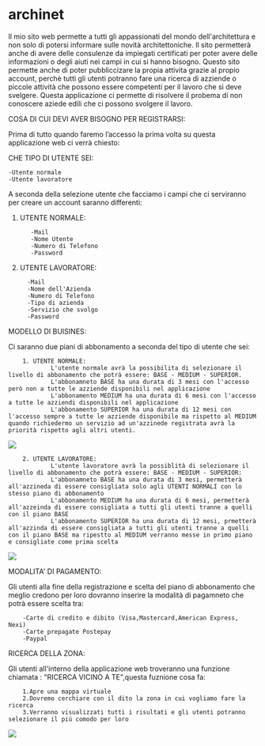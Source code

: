 # archinet

Il mio sito web permette a tutti gli appassionati del mondo dell'architettura e non solo di potersi informare sulle novità architettoniche. Il sito permetterà anche di avere delle consulenze da impiegati certificati per poter avere delle informazioni o degli aiuti nei campi in cui si hanno bisogno.
Questo sito permette anche di poter pubbliccizare la propia attivita grazie al propio account, perchè tutti gli utenti potranno fare una ricerca di azziende o piccole attività che possono essere competenti per il lavoro che si deve svelgere. 
Questa applicazione ci permette di risolvere il probema di non conoscere aziede edili che ci possono svolgere il lavoro. 

COSA DI CUI DEVI AVER BISOGNO PER REGISTRARSI:

Prima di tutto quando faremo l’accesso la prima volta su questa applicazione web ci verrà chiesto:

CHE TIPO DI UTENTE SEI:

    -Utente normale
    -Utente lavoratore
    
A seconda della selezione utente che facciamo i campi che ci serviranno per creare un account saranno differenti:
1. UTENTE NORMALE:
     
          -Mail
          -Nome Utente
          -Numero di Telefono
          -Password
     
 2. UTENTE LAVORATORE:
   
          -Mail
          -Nome dell'Azienda
          -Numero di Telefono
          -Tipo di azienda
          -Servizio che svolgo
          -Password
     
MODELLO DI BUISINES:

Ci saranno due piani di abbonamento a seconda del tipo di utente che sei:
   
        1. UTENTE NORMALE:
                L'utente normale avrà la possibilita di selezionare il livello di abbonamento che potrà essere: BASE - MEDIUM - SUPERIOR.
                L'abbonamneto BASE ha una durata di 3 mesi con l'accesso però non a tutte le azziende disponibili nel applicazione
                L'abbonamento MEDIUM ha una durata di 6 mesi con l'accesso a tutte le azziendi disponibili nel applicazione
                L'abbonamento SUPERIOR ha una durata di 12 mesi con l'accesso sempre a tutte le azziende disponibile ma rispetto al MEDIUM quando richiedermo un servizio ad un'azzinede registrata avrà la priorità rispetto agli altri utenti.
                
<img src="http://yuml.me/diagram/scruffy/usecase/ [UTENTE NORMALE] - (Registrazione),[UTENTE NORMALE] - (Accesso),(Registrazione) > (Selezione Piano Abbonamento),(Selezione Piano Abbonamento)>(Transazione),(Transazione) > (Aggiungere Carta),(Transazione) > (Autenticazione),(Transazione) > (Conferma Pagamento)">


   
        2. UTENTE LAVORATORE:
                L'utente lavoratore avrà la possiblità di selezionare il livello di abbonamento che potrà essere: BASE - MEDIUM - SUPERIOR:
                L'abbonamneto BASE ha una durata di 3 mesi, permetterà all'azzineda di essere consigliata solo agli UTENTI NORMALI con lo stesso piano di abbonamento
                L'abbonamento MEDIUM ha una durata di 6 mesi, permetterà all'azzeinda di essere consigliata a tutti gli utenti tranne a quelli con il piano BASE
                L'abbonamento SUPERIOR ha una durata di 12 mesi, prmetterà all'azzinda di essere consigliata a tutti gli utenti tranne a quelli con il piano BASE ma ripestto al MEDIUM verranno messe in primo piano e consigliate come prima scelta

<img src="http://yuml.me/diagram/scruffy/usecase/ [UTENTE LAVORATORE] - (Registrazione),[UTENTE LAVORATORE] - (Accesso),(Registrazione) > (Selezione Piano Abbonamento),(Selezione Piano Abbonamento)>(Transazione),(Transazione) > (Aggiungere Carta),(Transazione) > (Autenticazione),(Transazione) > (Conferma Pagamento)">

MODALITA' DI PAGAMENTO:

Gli utenti alla fine della registrazione e scelta del piano di abbonamento che meglio credono per loro dovranno inserire la modalità di pagamneto che potrà essere scelta tra:

        -Carte di credito e dibito (Visa,Mastercard,American Express, Nexi)
        -Carte prepagate Postepay
        -Paypal

RICERCA DELLA ZONA:

Gli utenti all'interno della applicazione web troveranno una funzione chiamata : "RICERCA VICINO A TE",questa fuznione cosa fa:

        1.Apre una mappa virtuale
        2.Dovremo cerchiare con il dito la zona in cui vogliamo fare la ricerca
        3.Verranno visualizzati tutti i risultati e gli utenti potranno selezionare il più comodo per loro


<img src="http://yuml.me/diagram/scruffy/usecase/ [SISTEMA] - (Attivazione Abbonamento),[SISTEMA] - (Ricerca Cliente),(Ricerca Cliente) > (Apertura della Mappa),[SISTEMA] - (Ricerca Azienda Edile),(Ricerca Azienda Edile) > (Apertura della Mappa),(Apertura della Mappa) > (Visualizzazione Risultati)">




